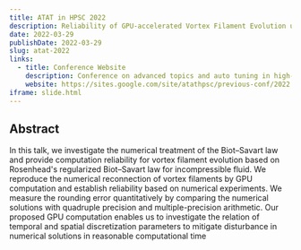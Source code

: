 ```yaml
---
title: ATAT in HPSC 2022
description: Reliability of GPU-accelerated Vortex Filament Evolution under the Biot‒Savart Law
date: 2022-03-29
publishDate: 2022-03-29
slug: atat-2022
links:
  - title: Conference Website
    description: Conference on advanced topics and auto tuning in high-performance scientific computing
    website: https://sites.google.com/site/atathpsc/previous-conf/2022
iframe: slide.html
---
```


## Abstract

In this talk, we investigate the numerical treatment of the Biot–Savart law and provide computation reliability for vortex filament evolution based on Rosenhead's regularized Biot–Savart law for incompressible fluid. We reproduce the numerical reconnection of vortex filaments by GPU computation and establish reliability based on numerical experiments. We measure the rounding error quantitatively by comparing the numerical solutions with quadruple precision and multiple-precision arithmetic. Our proposed GPU computation enables us to investigate the relation of temporal and spatial discretization parameters to mitigate disturbance in numerical solutions in reasonable computational time

